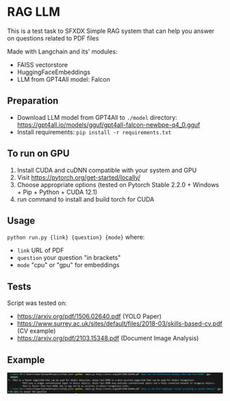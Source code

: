 # RAG LLM
This is a test task to SFXDX
Simple RAG system that can help you answer on questions related to PDF files

Made with Langchain and its' modules:
- FAISS vectorstore
- HuggingFaceEmbeddings
- LLM from GPT4All model: Falcon

## Preparation
- Download LLM model from GPT4All to `./model` directory: https://gpt4all.io/models/gguf/gpt4all-falcon-newbpe-q4_0.gguf
- Install requirements: `pip install -r requirements.txt`

## To run on GPU
1. Install CUDA and cuDNN compatible with your system and GPU
2. Visit https://pytorch.org/get-started/locally/
3. Choose appropriate options (tested on Pytorch Stable 2.2.0 + Windows + Pip + Python + CUDA 12.1)
4. run command to install and build torch for CUDA

## Usage
`python run.py {link} {question} {mode}`
where:
- `link` URL of PDF
- `question` your question "in brackets"
- `mode` "cpu" or "gpu" for embeddings

## Tests
Script was tested on:
- https://arxiv.org/pdf/1506.02640.pdf (YOLO Paper)
- https://www.surrey.ac.uk/sites/default/files/2018-03/skills-based-cv.pdf (CV example)
- https://arxiv.org/pdf/2103.15348.pdf (Document Image Analysis)

## Example
![example](./images/example.png)
